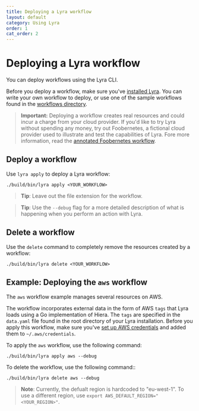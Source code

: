 ```yaml
---
title: Deploying a Lyra workflow
layout: default
category: Using Lyra
order: 1
cat_order: 2
---
```


# Deploying a Lyra workflow

You can deploy workflows using the Lyra CLI.

Before you deploy a workflow, make sure you've [installed Lyra](./installing-lyra.html). You can write your own workflow to deploy, or use one of the sample workflows found in the [workflows directory](https://github.com/lyraproj/lyra/tree/master/workflows). 

> **Important:** Deploying a workflow creates real resources and could incur a charge from your cloud provider. If you'd like to try Lyra without spending any money, try out Foobernetes, a fictional cloud provider used to illustrate and test the capabilities of Lyra. Fore more information, read the [annotated Foobernetes workflow](https://github.com/lyraproj/lyra/blob/master/workflows/foobernetes.yaml). 

## Deploy a workflow

Use `lyra apply` to deploy a Lyra workflow:

```
./build/bin/lyra apply <YOUR_WORKFLOW>
```
> **Tip**: Leave out the file extension for the workflow.

> **Tip**: Use the `--debug` flag for a more detailed description of what is happening when you perform an action with Lyra.

## Delete a workflow

Use the `delete` command to completely remove the resources created by a workflow:

```
./build/bin/lyra delete <YOUR_WORKFLOW>
```

## Example: Deploying the `aws` workflow

The `aws` workflow example manages several resources on AWS. 

The workflow incorporates external data in the form of AWS `tags` that Lyra loads using a Go implementation of Hiera. The `tags` are specified in the `data.yaml` file found in the root directory of your Lyra installation. Before you apply this workflow, make sure you've [set up AWS credentials](https://docs.aws.amazon.com/sdk-for-java/v1/developer-guide/setup-credentials.html) and added them to `~/.aws/credentials`.

To apply the `aws` workflow, use the following command:

```
./build/bin/lyra apply aws --debug
```

To delete the workflow, use the following command::

```
./build/bin/lyra delete aws --debug
```

> **Note**: Currently, the defualt region is hardcoded to "eu-west-1". To use a different region, use `export AWS_DEFAULT_REGION="<YOUR_REGION>"`.